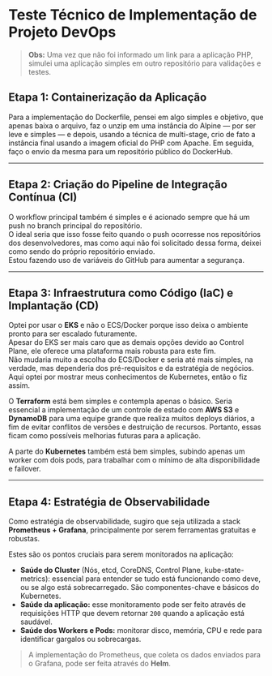 # Teste Técnico de Implementação de Projeto DevOps

> **Obs:** Uma vez que não foi informado um link para a aplicação PHP, simulei uma aplicação simples em outro repositório para validações e testes.


## Etapa 1: Containerização da Aplicação

Para a implementação do Dockerfile, pensei em algo simples e objetivo, que apenas baixa o arquivo, faz o unzip em uma instância do Alpine — por ser leve e simples — e depois, usando a técnica de multi-stage, crio de fato a instância final usando a imagem oficial do PHP com Apache. Em seguida, faço o envio da mesma para um repositório público do DockerHub.

---

## Etapa 2: Criação do Pipeline de Integração Contínua (CI)

O workflow principal também é simples e é acionado sempre que há um push no branch principal do repositório.  
O ideal seria que isso fosse feito quando o push ocorresse nos repositórios dos desenvolvedores, mas como aqui não foi solicitado dessa forma, deixei como sendo do próprio repositório enviado.  
Estou fazendo uso de variáveis do GitHub para aumentar a segurança.

---

## Etapa 3: Infraestrutura como Código (IaC) e Implantação (CD)

Optei por usar o **EKS** e não o ECS/Docker porque isso deixa o ambiente pronto para ser escalado futuramente.  
Apesar do EKS ser mais caro que as demais opções devido ao Control Plane, ele oferece uma plataforma mais robusta para este fim.  
Não mudaria muito a escolha do ECS/Docker e seria até mais simples, na verdade, mas dependeria dos pré-requisitos e da estratégia de negócios.  
Aqui optei por mostrar meus conhecimentos de Kubernetes, então o fiz assim.  

O **Terraform** está bem simples e contempla apenas o básico. Seria essencial a implementação de um controle de estado com **AWS S3** e **DynamoDB** para uma equipe grande que realiza muitos deploys diários, a fim de evitar conflitos de versões e destruição de recursos. Portanto, essas ficam como possíveis melhorias futuras para a aplicação.

A parte do **Kubernetes** também está bem simples, subindo apenas um worker com dois pods, para trabalhar com o mínimo de alta disponibilidade e failover.

---

## Etapa 4: Estratégia de Observabilidade

Como estratégia de observabilidade, sugiro que seja utilizada a stack **Prometheus + Grafana**, principalmente por serem ferramentas gratuitas e robustas.  

Estes são os pontos cruciais para serem monitorados na aplicação:

- **Saúde do Cluster** (Nós, etcd, CoreDNS, Control Plane, kube-state-metrics): essencial para entender se tudo está funcionando como deve, ou se algo está sobrecarregado. São componentes-chave e básicos do Kubernetes.  
- **Saúde da aplicação:** esse monitoramento pode ser feito através de requisições HTTP que devem retornar `200` quando a aplicação está saudável.  
- **Saúde dos Workers e Pods:** monitorar disco, memória, CPU e rede para identificar gargalos ou sobrecargas.  

> A implementação do Prometheus, que coleta os dados enviados para o Grafana, pode ser feita através do **Helm**.